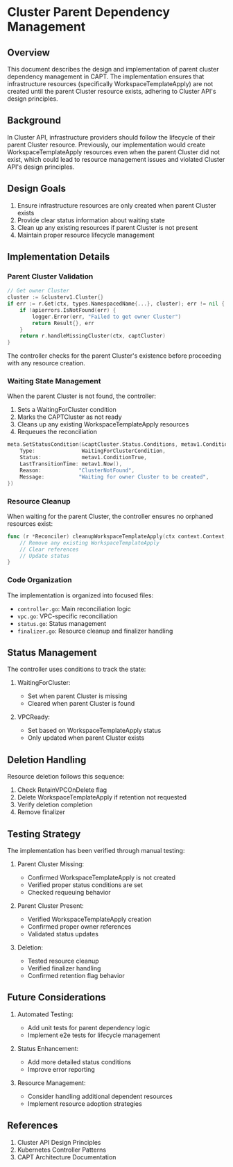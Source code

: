 # Cluster Parent Dependency Management

## Overview

This document describes the design and implementation of parent cluster dependency management in CAPT. The implementation ensures that infrastructure resources (specifically WorkspaceTemplateApply) are not created until the parent Cluster resource exists, adhering to Cluster API's design principles.

## Background

In Cluster API, infrastructure providers should follow the lifecycle of their parent Cluster resource. Previously, our implementation would create WorkspaceTemplateApply resources even when the parent Cluster did not exist, which could lead to resource management issues and violated Cluster API's design principles.

## Design Goals

1. Ensure infrastructure resources are only created when parent Cluster exists
2. Provide clear status information about waiting state
3. Clean up any existing resources if parent Cluster is not present
4. Maintain proper resource lifecycle management

## Implementation Details

### Parent Cluster Validation

```go
// Get owner Cluster
cluster := &clusterv1.Cluster{}
if err := r.Get(ctx, types.NamespacedName{...}, cluster); err != nil {
    if !apierrors.IsNotFound(err) {
        logger.Error(err, "Failed to get owner Cluster")
        return Result{}, err
    }
    return r.handleMissingCluster(ctx, captCluster)
}
```

The controller checks for the parent Cluster's existence before proceeding with any resource creation.

### Waiting State Management

When the parent Cluster is not found, the controller:
1. Sets a WaitingForCluster condition
2. Marks the CAPTCluster as not ready
3. Cleans up any existing WorkspaceTemplateApply resources
4. Requeues the reconciliation

```go
meta.SetStatusCondition(&captCluster.Status.Conditions, metav1.Condition{
    Type:               WaitingForClusterCondition,
    Status:             metav1.ConditionTrue,
    LastTransitionTime: metav1.Now(),
    Reason:            "ClusterNotFound",
    Message:           "Waiting for owner Cluster to be created",
})
```

### Resource Cleanup

When waiting for the parent Cluster, the controller ensures no orphaned resources exist:

```go
func (r *Reconciler) cleanupWorkspaceTemplateApply(ctx context.Context, captCluster *infrastructurev1beta1.CAPTCluster) error {
    // Remove any existing WorkspaceTemplateApply
    // Clear references
    // Update status
}
```

### Code Organization

The implementation is organized into focused files:
- `controller.go`: Main reconciliation logic
- `vpc.go`: VPC-specific reconciliation
- `status.go`: Status management
- `finalizer.go`: Resource cleanup and finalizer handling

## Status Management

The controller uses conditions to track the state:

1. WaitingForCluster:
   - Set when parent Cluster is missing
   - Cleared when parent Cluster is found

2. VPCReady:
   - Set based on WorkspaceTemplateApply status
   - Only updated when parent Cluster exists

## Deletion Handling

Resource deletion follows this sequence:

1. Check RetainVPCOnDelete flag
2. Delete WorkspaceTemplateApply if retention not requested
3. Verify deletion completion
4. Remove finalizer

## Testing Strategy

The implementation has been verified through manual testing:

1. Parent Cluster Missing:
   - Confirmed WorkspaceTemplateApply is not created
   - Verified proper status conditions are set
   - Checked requeuing behavior

2. Parent Cluster Present:
   - Verified WorkspaceTemplateApply creation
   - Confirmed proper owner references
   - Validated status updates

3. Deletion:
   - Tested resource cleanup
   - Verified finalizer handling
   - Confirmed retention flag behavior

## Future Considerations

1. Automated Testing:
   - Add unit tests for parent dependency logic
   - Implement e2e tests for lifecycle management

2. Status Enhancement:
   - Add more detailed status conditions
   - Improve error reporting

3. Resource Management:
   - Consider handling additional dependent resources
   - Implement resource adoption strategies

## References

1. Cluster API Design Principles
2. Kubernetes Controller Patterns
3. CAPT Architecture Documentation
